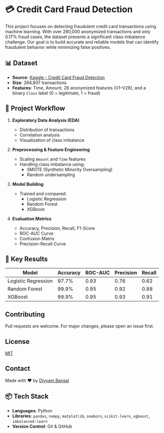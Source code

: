 # 💳 Credit Card Fraud Detection

This project focuses on detecting fraudulent credit card transactions using machine learning. With over 280,000 anonymized transactions and only 0.17% fraud cases, the dataset presents a significant class imbalance challenge. Our goal is to build accurate and reliable models that can identify fraudulent behavior while minimizing false positives.

## 📊 Dataset

- **Source**: [Kaggle - Credit Card Fraud Detection](https://www.kaggle.com/datasets/mlg-ulb/creditcardfraud)
- **Size**: 284,807 transactions
- **Features**: Time, Amount, 28 anonymized features (V1–V28), and a binary `Class` label (0 = legitimate, 1 = fraud)

## 🚀 Project Workflow

1. **Exploratory Data Analysis (EDA)**  
   - Distribution of transactions  
   - Correlation analysis  
   - Visualization of class imbalance

2. **Preprocessing & Feature Engineering**  
   - Scaling `Amount` and `Time` features  
   - Handling class imbalance using:
     - SMOTE (Synthetic Minority Oversampling)
     - Random undersampling

3. **Model Building**  
   - Trained and compared:
     - Logistic Regression  
     - Random Forest  
     - XGBoost

4. **Evaluation Metrics**  
   - Accuracy, Precision, Recall, F1-Score  
   - ROC-AUC Curve  
   - Confusion Matrix  
   - Precision-Recall Curve

## 🧠 Key Results

| Model              | Accuracy | ROC-AUC | Precision | Recall |
|-------------------|----------|---------|-----------|--------|
| Logistic Regression | 97.7%    | 0.93    | 0.76      | 0.62   |
| Random Forest       | 99.9%    | 0.95    | 0.92      | 0.88   |
| XGBoost             | 99.9%    | 0.95    | 0.93      | 0.91   |

## Contributing
Pull requests are welcome. For major changes, please open an issue first.

## License
[MIT](LICENSE)

## Contact
Made with ❤️ by [Divyam Bansal](https://github.com/divyam-bansal-121)

## 📦 Tech Stack

- **Languages**: Python
- **Libraries**: `pandas`, `numpy`, `matplotlib`, `seaborn`, `scikit-learn`, `xgboost`, `imbalanced-learn`
- **Version Control**: Git & GitHub

